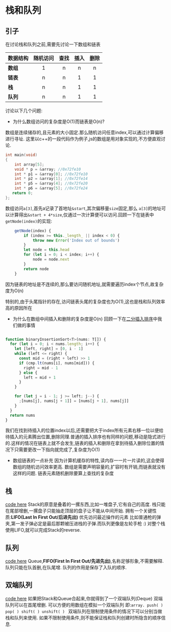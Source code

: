# 栈和队列
## 引子
在讨论栈和队列之前,需要先讨论一下数组和链表

| 数据结构       |  随机访问  |  查找  |  插入  |  删除  | 
| -------------- | :----: | :----: | :----: | :----: | 
| **数组**       |   1    |   n    |   n    |   n    |
| **链表**       |   n    |   n    |   1    |   1    |
| **栈**         |   n    |   n    |   1    |   1    |
| **队列**       |   n    |   n    |   1    |   1    |

讨论以下几个问题:
 * 为什么数组访问的复杂度是O(1)而链表是O(n)?

  数组是连续储存的,且元素的大小固定.那么随机访问任意index,可以通过计算偏移进行寻址.
  这里以c++的一段代码作为例子,js的数组是用对象实现的,不方便直观讨论.
```cpp
int main(void)
{
    int array[5]; 
    void * p = &array; //0x72fe10
    int * p1 = &array[0]; //0x72fe10
    int * p2 = &array[1]; //0x72fe14
    int * p5 = &array[4]; //0x72fe20
    int * p6 = &array[5]; //0x72fe24
   return 0;
};
```

 数组访问`a[3]`,首先a记录了首地址`&start`,其次偏移量`size`固定,那么 `a[3]`的地址可以计算得出`&start + 4*size`,仅通过一次计算便可以访问.回顾一下在链表中`getNode(index)`的实现:
```javascript
    getNode(index) {
        if (index >= this._length_ || index < 0) {
            throw new Error('Index out of bounds')
        }
        let node = this.head
        for (let i = 0; i < index; i++) {
            node = node.next
        }
        return node
    }

```
因为链表的地址是不连续的,那么要访问随机地址,就需要遍历index个节点,故复杂度为O(n)

特别的,由于头尾指针的存在,访问链表头尾的复杂度也为O(1),这也是栈和队列效率高的原因所在

 * 为什么在数组中间插入和删除的复杂度是O(n)
 回顾一下在[二分插入排序](https://github.com/kscarrot/planting/blob/master/src/algorithm/sort/insertionSort.ts)中我们做的事情
```javascript

function binaryInsertionSort<T>(nums: T[]) {
  for (let i = 0; i < nums.length; i++) {
    let [left, right] = [0, i - 1]
    while (left <= right) {
      const mid = (right + left) >> 1
      if (cmp.lt(nums[i], nums[mid])) {
        right = mid - 1
      } else {
        left = mid + 1
      }
    }

    for (let j = i - 1; j >= left; j--) {
      ;[nums[j], nums[j + 1]] = [nums[j + 1], nums[j]]
    }
  }
  return nums
}
```
  我们在找到待插入的位置index以后,还需要把大于index所有元素右移一位以便给待插入的元素腾出位置,删除同理.普通的插入排序也有同样的问题,移动是隐式进行的.这样的情况在链表上就不会发生,链表的插入和删除在拿到待插入删除位置的情况下只需要更改一下指向就完成了,复杂度为O(1)

 * 数组链表的一点补充
  因为计算机缓存的特性,读内存一一片一片读的,这会使得数组的随机访问效率更高.
  数组是需要声明容量的,扩容时有开销,而链表就没有这样的问题.
  链表元素随机删除要算上查找的复杂度


## 栈
[code here](https://github.com/kscarrot/planting/blob/master/src/datastructure/stack/Stack.ts)
Stack的原意是叠着的一摞东西,比如一堆盘子,它有自己的高度.
 栈只能在尾部增删,一摞盘子只能抽走顶层的盘子让不能从中间开始.
 拥有一个关键性质:**LIFO(Last In First Out/后进先出)** 优先访问最近操作的元素
 比如普通枪的弹夹,第一发子弹必定是最后那颗被压进栈的子弹.而队列更像是左轮手枪 :)
 对整个栈使用LIFO,就可以完成Stack的reverse.

  ## 队列
[code here](https://github.com/kscarrot/planting/blob/master/src/datastructure/queue/Queue.ts)
Queue,**FIFO(First In First Out/先进先出)**,名称足够形象,不需要解释.
队列只能在队首删,在队尾增.
队列的作用是保存了入队的顺序.

## 双端队列 
[code here](https://github.com/kscarrot/planting/blob/master/src/datastructure/queue/Dequeue.ts)
如果把Stack和Queue合起来,你就得到了一个双端队列(Deque)
双端队列可以在首尾增删.
可以方便的用数组在模拟一个双端队列
即:`array. push( ) pop( ) shift( ) unshift( ) `
双端队列在限制使用条件的情况下可以分别当做栈和队列来使用.
如果不限制使用条件,则不能保证栈和队列创建时所隐含的顺序信息.